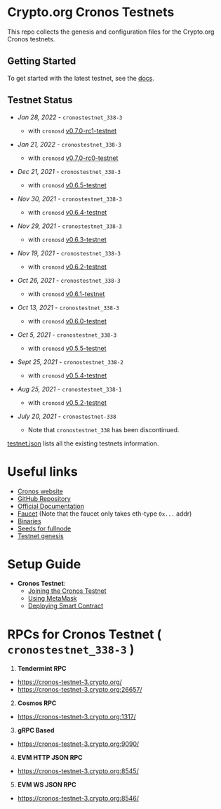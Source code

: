 # Crypto.org Cronos Testnets

This repo collects the genesis and configuration files for the Crypto.org Cronos testnets.

## Getting Started

To get started with the latest testnet, see the [docs](https://cronos.crypto.org/docs/getting-started/).

## Testnet Status

- _Jan 28, 2022_ - `cronostestnet_338-3` 
    - with `cronosd` [v0.7.0-rc1-testnet](https://github.com/crypto-org-chain/cronos/releases/tag/v0.7.0-rc1)

- _Jan 21, 2022_ - `cronostestnet_338-3` 
    - with `cronosd` [v0.7.0-rc0-testnet](https://github.com/crypto-org-chain/cronos/releases/tag/v0.7.0-rc0)

- _Dec 21, 2021_ - `cronostestnet_338-3` 
    - with `cronosd` [v0.6.5-testnet](https://github.com/crypto-org-chain/cronos/releases/tag/v0.6.5)

- _Nov 30, 2021_ - `cronostestnet_338-3` 
    - with `cronosd` [v0.6.4-testnet](https://github.com/crypto-org-chain/cronos/releases/tag/v0.6.4)

- _Nov 29, 2021_ - `cronostestnet_338-3` 
    - with `cronosd` [v0.6.3-testnet](https://github.com/crypto-org-chain/cronos/releases/tag/v0.6.3)

- _Nov 19, 2021_ - `cronostestnet_338-3` 
    - with `cronosd` [v0.6.2-testnet](https://github.com/crypto-org-chain/cronos/releases/tag/v0.6.2)
    
- _Oct 26, 2021_ - `cronostestnet_338-3` 
    - with `cronosd` [v0.6.1-testnet](https://github.com/crypto-org-chain/cronos/releases/tag/v0.6.1)
    
- _Oct 13, 2021_ - `cronostestnet_338-3` 
    - with `cronosd` [v0.6.0-testnet](https://github.com/crypto-org-chain/cronos/releases/tag/v0.6.0-testnet)

- _Oct 5, 2021_ - `cronostestnet_338-3` 
    - with `cronosd` [v0.5.5-testnet](https://github.com/crypto-org-chain/cronos/releases/tag/v0.5.5-testnet)

- _Sept 25, 2021_ - `cronostestnet_338-2` 
    - with `cronosd` [v0.5.4-testnet](https://github.com/crypto-org-chain/cronos/releases/tag/v0.5.4-testnet)

- _Aug 25, 2021_ - `cronostestnet_338-1`
    - with `cronosd` [v0.5.2-testnet](https://github.com/crypto-org-chain/cronos/releases/tag/v0.5.2)

- _July 20, 2021_ - `cronostestnet-338`
    - Note that `cronostestnet_338` has been discontinued.

[testnet.json](./testnet.json) lists all the existing testnets information.

# Useful links 

- [Cronos website](https://cronos.crypto.org/)
- [GitHub Repository](https://github.com/crypto-org-chain/cronos)
- [Official Documentation](https://cronos.crypto.org/docs/)
- [Faucet](https://cronos.crypto.org/faucet/) (Note that the faucet only takes eth-type `0x...`  addr)
- [Binaries](https://github.com/crypto-org-chain/cronos/releases)
- [Seeds for fullnode](https://github.com/crypto-org-chain/cronos-testnets/blob/main/testnet.json#L21)
- [Testnet genesis](https://github.com/crypto-org-chain/cronos-testnets/blob/main/cronostestnet_338-3/genesis.json)

# Setup Guide

- **Cronos Testnet**:
    - [Joining the Cronos Testnet](https://cronos.crypto.org/docs/getting-started/)
    - [Using MetaMask](https://cronos.crypto.org/docs/getting-started/metamask.html)
    - [Deploying Smart Contract](https://cronos.crypto.org/docs/getting-started/cronos-smart-contract.html)


# RPCs for Cronos Testnet ( `cronostestnet_338-3` )

1. **Tendermint RPC**
 - https://cronos-testnet-3.crypto.org/ 
 - https://cronos-testnet-3.crypto.org:26657/

2. **Cosmos RPC**
 - https://cronos-testnet-3.crypto.org:1317/

3. **gRPC Based**
 - https://cronos-testnet-3.crypto.org:9090/

4. **EVM HTTP JSON RPC** 
 - https://cronos-testnet-3.crypto.org:8545/

5. **EVM WS JSON RPC**
 - https://cronos-testnet-3.crypto.org:8546/
